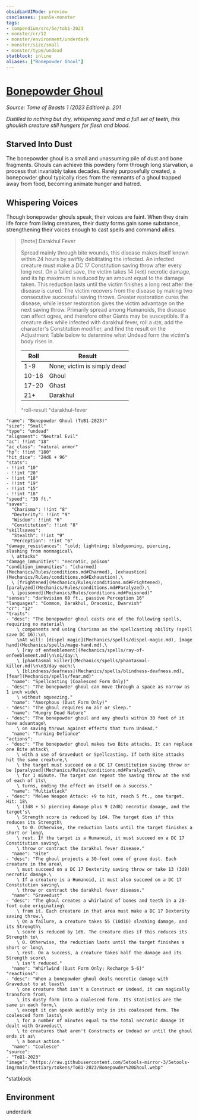 ```yaml
---
obsidianUIMode: preview
cssclasses: json5e-monster
tags:
- compendium/src/5e/tob1-2023
- monster/cr/12
- monster/environment/underdark
- monster/size/small
- monster/type/undead
statblock: inline
aliases: ["Bonepowder Ghoul"]
---
```

# [Bonepowder Ghoul](Mechanics\bestiary\undead/bonepowder-ghoul-tob1-2023.md)
*Source: Tome of Beasts 1 (2023 Edition) p. 201*  

*Distilled to nothing but dry, whispering sand and a full set of teeth, this ghoulish creature still hungers for flesh and blood.*

## Starved Into Dust

The bonepowder ghoul is a small and unassuming pile of dust and bone fragments. Ghouls can achieve this powdery form through long starvation, a process that invariably takes decades. Rarely purposefully created, a bonepowder ghoul typically rises from the remnants of a ghoul trapped away from food, becoming animate hunger and hatred.

## Whispering Voices

Though bonepowder ghouls speak, their voices are faint. When they drain life force from living creatures, their dusty forms gain some substance, strengthening their voices enough to cast spells and command allies.

> [!note] Darakhul Fever
> 
> Spread mainly through bite wounds, this disease makes itself known within 24 hours by swiftly debilitating the infected. An infected creature must make a DC 17 Constitution saving throw after every long rest. On a failed save, the victim takes 14 (`4d6`) necrotic damage, and its hp maximum is reduced by an amount equal to the damage taken. This reduction lasts until the victim finishes a long rest after the disease is cured. The victim recovers from the disease by making two consecutive successful saving throws. Greater restoration cures the disease, while lesser restoration gives the victim advantage on the next saving throw. Primarily spread among Humanoids, the disease can affect ogres, and therefore other Giants may be susceptible. If a creature dies while infected with darakhul fever, roll a `d20`, add the character's Constitution modifier, and find the result on the Adjustment Table below to determine what Undead form the victim's body rises in.
> 
> | Roll | Result |
> |------|--------|
> | 1-9 | None; victim is simply dead |
> | 10-16 | Ghoul |
> | 17-20 | Ghast |
> | 21+ | Darakhul |
> ^roll-result
^darakhul-fever

```statblock
"name": "Bonepowder Ghoul (ToB1-2023)"
"size": "Small"
"type": "undead"
"alignment": "Neutral Evil"
"ac": !!int "18"
"ac_class": "natural armor"
"hp": !!int "180"
"hit_dice": "24d6 + 96"
"stats":
- !!int "10"
- !!int "20"
- !!int "18"
- !!int "19"
- !!int "15"
- !!int "18"
"speed": "30 ft."
"saves":
  "Charisma": !!int "8"
  "Dexterity": !!int "9"
  "Wisdom": !!int "6"
  "Constitution": !!int "8"
"skillsaves":
  "Stealth": !!int "9"
  "Perception": !!int "6"
"damage_resistances": "cold; lightning; bludgeoning, piercing, slashing from nonmagical\
  \ attacks"
"damage_immunities": "necrotic, poison"
"condition_immunities": "[charmed](Mechanics/Rules/conditions.md#Charmed), [exhaustion](Mechanics/Rules/conditions.md#Exhaustion),\
  \ [frightened](Mechanics/Rules/conditions.md#Frightened), [paralyzed](Mechanics/Rules/conditions.md#Paralyzed),\
  \ [poisoned](Mechanics/Rules/conditions.md#Poisoned)"
"senses": "darkvision 60 ft., passive Perception 16"
"languages": "Common, Darakhul, Draconic, Dwarvish"
"cr": "12"
"traits":
- "desc": "The bonepowder ghoul casts one of the following spells, requiring no material\
    \ components and using Charisma as the spellcasting ability (spell save DC 16):\n\
    \nAt will: [dispel magic](Mechanics/spells/dispel-magic.md), [mage hand](Mechanics/spells/mage-hand.md),\
    \ [ray of enfeeblement](Mechanics/spells/ray-of-enfeeblement.md)\n\n1/day:\
    \ [phantasmal killer](Mechanics/spells/phantasmal-killer.md)\n\n3/day each:\
    \ [blindness/deafness](Mechanics/spells/blindness-deafness.md), [fear](Mechanics/spells/fear.md)"
  "name": "Spellcasting (Coalesced Form Only)"
- "desc": "The bonepowder ghoul can move through a space as narrow as 1 inch wide\
    \ without squeezing."
  "name": "Amorphous (Dust Form Only)"
- "desc": "The ghoul requires no air or sleep."
  "name": "Hungry Dead Nature"
- "desc": "The bonepowder ghoul and any ghouls within 30 feet of it have advantage\
    \ on saving throws against effects that turn Undead."
  "name": "Turning Defiance"
"actions":
- "desc": "The bonepowder ghoul makes two Bite attacks. It can replace one Bite attack\
    \ with a use of Gravedust or Spellcasting. If both Bite attacks hit the same creature,\
    \ the target must succeed on a DC 17 Constitution saving throw or be [paralyzed](Mechanics/Rules/conditions.md#Paralyzed)\
    \ for 1 minute. The target can repeat the saving throw at the end of each of its\
    \ turns, ending the effect on itself on a success."
  "name": "Multiattack"
- "desc": "Melee Weapon Attack: +9 to hit, reach 5 ft., one target. Hit: 18\
    \ (3d8 + 5) piercing damage plus 9 (2d8) necrotic damage, and the target's\
    \ Strength score is reduced by 1d4. The target dies if this reduces its Strength\
    \ to 0. Otherwise, the reduction lasts until the target finishes a short or long\
    \ rest. If the target is a Humanoid, it must succeed on a DC 17 Constitution saving\
    \ throw or contract the darakhul fever disease."
  "name": "Bite"
- "desc": "The ghoul projects a 30-foot cone of grave dust. Each creature in the area\
    \ must succeed on a DC 17 Dexterity saving throw or take 13 (3d8) necrotic damage.\
    \ If a creature is a Humanoid, it must also succeed on a DC 17 Constitution saving\
    \ throw or contract the darakhul fever disease."
  "name": "Gravedust"
- "desc": "The ghoul creates a whirlwind of bones and teeth in a 20-foot cube originating\
    \ from it. Each creature in that area must make a DC 17 Dexterity saving throw.\
    \ On a failure, a creature takes 55 (10d10) slashing damage, and its Strength\
    \ score is reduced by 1d6. The creature dies if this reduces its Strength to\
    \ 0. Otherwise, the reduction lasts until the target finishes a short or long\
    \ rest. On a success, a creature takes half the damage and its Strength score\
    \ isn't reduced."
  "name": "Whirlwind (Dust Form Only; Recharge 5-6)"
"reactions":
- "desc": "When a bonepowder ghoul deals necrotic damage with Gravedust to at least\
    \ one creature that isn't a Construct or Undead, it can magically transform from\
    \ its dusty form into a coalesced form. Its statistics are the same in each form,\
    \ except it can speak audibly only in its coalesced form. The coalesced form lasts\
    \ for a number of minutes equal to the total necrotic damage it dealt with Gravedust\
    \ to creatures that aren't Constructs or Undead or until the ghoul ends it as\
    \ a bonus action."
  "name": "Coalesce"
"source":
- "ToB1-2023"
"image": "https://raw.githubusercontent.com/5etools-mirror-3/5etools-img/main/bestiary/tokens/ToB1-2023/Bonepowder%20Ghoul.webp"
```
^statblock

## Environment

underdark